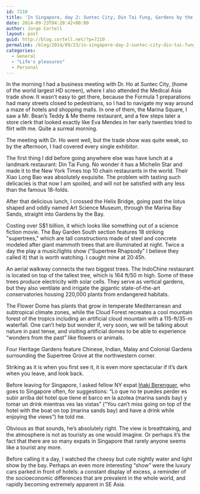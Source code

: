 ```yaml
---
id: 7210
title: 'In Singapore, day 2: Suntec City, Din Tai Fung, Gardens by the Bay, and Marina Sands Bay'
date: 2014-09-23T04:20:42+00:00
author: Jorge Cortell
layout: post
guid: http://blog.cortell.net/?p=7210
permalink: /blog/2014/09/23/in-singapore-day-2-suntec-city-din-tai-fung-gardens-by-the-bay-and-marina-sands-bay/
categories:
  - General
  - "Life's pleasures"
  - Personal
---
```

In the morning I had a business meeting with Dr. Ho at Suntec City, (home of the world largest HD screen), where I also attended the Medical Asia trade show. It wasn’t easy to get there, because the Formula 1 preparations had many streets closed to pedestrians, so I had to navigate my way around a maze of hotels and shopping malls. In one of them, the Marina Square, I saw a Mr. Bean’s Teddy & Me theme restaurant, and a few steps later a store clerk that looked exactly like Eva Mendes in her early twenties tried to flirt with me. Quite a surreal morning.

The meeting with Dr. Ho went well, but the trade show was quite weak, so by the afternoon, I had covered every single exhibitor.

The first thing I did before going anywhere else was have lunch at a landmark restaurant: Din Tai Fung. No wonder it has a Michelin Star and made it to the New York Times top 10 chain restaurants in the world. Their Xiao Long Bao was absolutely exquisite. The problem with tasting such delicacies is that now I am spoiled, and will not be satisfied with any less than the famous 18-folds.

After that delicious lunch, I crossed the Helix Bridge, going past the lotus shaped and oddly named Art Science Museum, through the Marina Bay Sands, straight into Gardens by the Bay.

Costing over S$1 billion, it which looks like something out of a science fiction movie. The Bay Garden South section features 18 striking "supertrees," which are tall constructions made of steel and concrete modeled after giant mammoth trees that are illuminated at night. Twice a day the play a music/lights show (“Supertree Rhapsody” I believe they called it) that is worth watching. I caught mine at 20:45h.

An aerial walkway connects the two biggest trees. The IndoChine restaurant is located on top of the tallest tree, which is 164 ft/50 m high. Some of these trees produce electricity with solar cells. They serve as vertical gardens, but they also ventilate and irrigate the gigantic state-of-the-art conservatories housing 220,000 plants from endangered habitats.

The Flower Dome has plants that grow in temperate Mediterranean and subtropical climate zones, while the Cloud Forest recreates a cool mountain forest of the tropics including an artificial cloud mountain with a 115-ft/35-m waterfall. One can’t help but wonder if, very soon, we will be talking about nature in past tense, and visiting artificial domes to be able to experience “wonders from the past” like flowers or animals.

Four Heritage Gardens feature Chinese, Indian, Malay and Colonial Gardens surrounding the Supertree Grove at the northwestern corner.

Striking as it is when you first see it, it is even more spectacular if it’s dark when you leave, and look back.

Before leaving for Singapore, I asked fellow NY expat <a title="http://www.linkedin.com/in/inakiberenguer" href="http://www.linkedin.com/in/inakiberenguer" target="_blank">Iñaki Berenguer</a>, who goes to Singapore often, for suggestions: “Lo que no te puedes perder es subir arriba del hotel que tiene el barco en la azotea (marina sands bay) y tomar un drink mientras ves las vistas” (“You can’t miss going on top of the hotel with the boat on top (marina sands bay) and have a drink while enjoying the views”) he told me.

Obvious as that sounds, he’s absolutely right. The view is breathtaking, and the atmosphere is not as touristy as one would imagine. Or perhaps it’s the fact that there are so many expats in Singapore that rarely anyone seems like a tourist any more.

Before calling it a day, I watched the cheesy but cute nightly water and light show by the bay. Perhaps an even more interesting “show” were the luxury cars parked in front of hotels: a constant display of excess, a reminder of the socioeconomic differences that are prevalent in the whole world, and rapidly becoming extremely apparent in SE Asia.